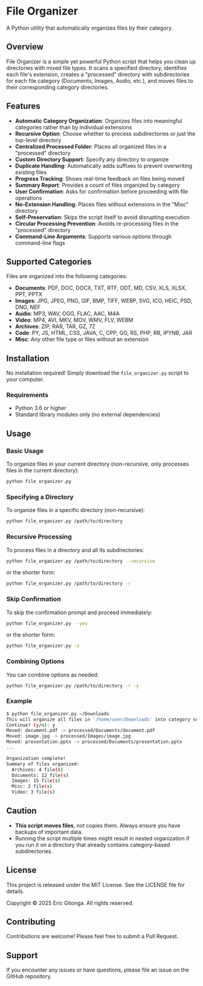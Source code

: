 # File Organizer

A Python utility that automatically organizes files by their category.

## Overview

File Organizer is a simple yet powerful Python script that helps you clean up directories with mixed file types. It scans a specified directory, identifies each file's extension, creates a "processed" directory with subdirectories for each file category (Documents, Images, Audio, etc.), and moves files to their corresponding category directories.

## Features

- **Automatic Category Organization**: Organizes files into meaningful categories rather than by individual extensions
- **Recursive Option**: Choose whether to process subdirectories or just the top-level directory
- **Centralized Processed Folder**: Places all organized files in a "processed" directory
- **Custom Directory Support**: Specify any directory to organize
- **Duplicate Handling**: Automatically adds suffixes to prevent overwriting existing files
- **Progress Tracking**: Shows real-time feedback on files being moved
- **Summary Report**: Provides a count of files organized by category
- **User Confirmation**: Asks for confirmation before proceeding with file operations
- **No-Extension Handling**: Places files without extensions in the "Misc" directory
- **Self-Preservation**: Skips the script itself to avoid disrupting execution
- **Circular Processing Prevention**: Avoids re-processing files in the "processed" directory
- **Command-Line Arguments**: Supports various options through command-line flags

## Supported Categories

Files are organized into the following categories:

- **Documents**: PDF, DOC, DOCX, TXT, RTF, ODT, MD, CSV, XLS, XLSX, PPT, PPTX
- **Images**: JPG, JPEG, PNG, GIF, BMP, TIFF, WEBP, SVG, ICO, HEIC, PSD, DNG, NEF
- **Audio**: MP3, WAV, OGG, FLAC, AAC, M4A
- **Video**: MP4, AVI, MKV, MOV, WMV, FLV, WEBM
- **Archives**: ZIP, RAR, TAR, GZ, 7Z
- **Code**: PY, JS, HTML, CSS, JAVA, C, CPP, GO, RS, PHP, RB, IPYNB, JAR
- **Misc**: Any other file type or files without an extension

## Installation

No installation required! Simply download the `file_organizer.py` script to your computer.

### Requirements

- Python 3.6 or higher
- Standard library modules only (no external dependencies)

## Usage

### Basic Usage

To organize files in your current directory (non-recursive, only processes files in the current directory):

```bash
python file_organizer.py
```

### Specifying a Directory

To organize files in a specific directory (non-recursive):

```bash
python file_organizer.py /path/to/directory
```

### Recursive Processing

To process files in a directory and all its subdirectories:

```bash
python file_organizer.py /path/to/directory --recursive
```
or the shorter form:
```bash
python file_organizer.py /path/to/directory -r
```

### Skip Confirmation

To skip the confirmation prompt and proceed immediately:

```bash
python file_organizer.py --yes
```
or the shorter form:
```bash
python file_organizer.py -y
```

### Combining Options

You can combine options as needed:

```bash
python file_organizer.py /path/to/directory -r -y
```

### Example

```bash
$ python file_organizer.py ~/Downloads
This will organize all files in '/home/user/Downloads' into category subdirectories.
Continue? (y/n): y
Moved: document.pdf -> processed/Documents/document.pdf
Moved: image.jpg -> processed/Images/image.jpg
Moved: presentation.pptx -> processed/Documents/presentation.pptx
...

Organization complete!
Summary of files organized:
  Archives: 4 file(s)
  Documents: 12 file(s)
  Images: 15 file(s)
  Misc: 2 file(s)
  Video: 3 file(s)
```

## Caution

- **This script moves files**, not copies them. Always ensure you have backups of important data.
- Running the script multiple times might result in nested organization if you run it on a directory that already contains category-based subdirectories.

## License

This project is released under the MIT License. See the LICENSE file for details.

Copyright © 2025 Eric Gitonga. All rights reserved.

## Contributing

Contributions are welcome! Please feel free to submit a Pull Request.

## Support

If you encounter any issues or have questions, please file an issue on the GitHub repository.
